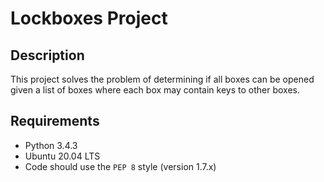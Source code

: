 # Lockboxes Project

## Description

This project solves the problem of determining if all boxes can be opened given a list of boxes where each box may contain keys to other boxes.

## Requirements

- Python 3.4.3
- Ubuntu 20.04 LTS
- Code should use the `PEP 8` style (version 1.7.x)
